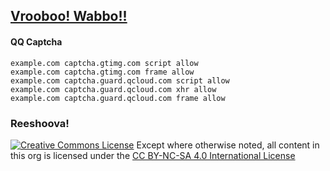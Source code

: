 ## [Vrooboo! Wabbo!!](https://umatrix-rules.github.io/#ovagarava---toc)

#### QQ Captcha


    example.com captcha.gtimg.com script allow
    example.com captcha.gtimg.com frame allow
    example.com captcha.guard.qcloud.com script allow
    example.com captcha.guard.qcloud.com xhr allow
    example.com captcha.guard.qcloud.com frame allow


### Reeshoova!
<a rel="license" href="http://creativecommons.org/licenses/by-nc-sa/4.0/"><img alt="Creative Commons License" style="border-width:0" src="https://i.creativecommons.org/l/by-nc-sa/4.0/88x31.png" /></a>
Except where otherwise noted, all content in this org is licensed under the <a rel="license" href="http://creativecommons.org/licenses/by-nc-sa/4.0/">CC BY-NC-SA 4.0 International License</a>
